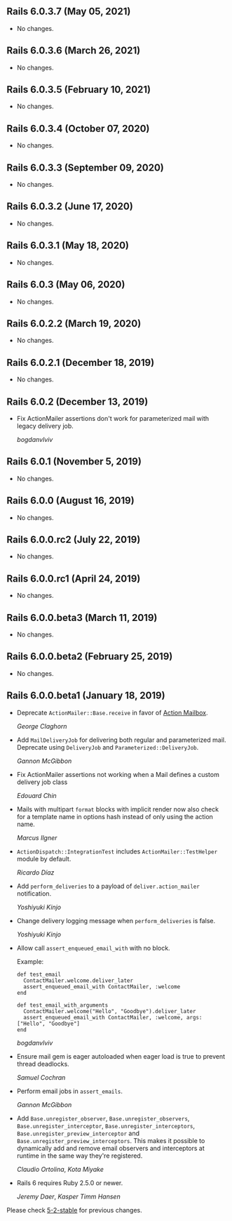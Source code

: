 ## Rails 6.0.3.7 (May 05, 2021) ##

*   No changes.


## Rails 6.0.3.6 (March 26, 2021) ##

*   No changes.


## Rails 6.0.3.5 (February 10, 2021) ##

*   No changes.


## Rails 6.0.3.4 (October 07, 2020) ##

*   No changes.


## Rails 6.0.3.3 (September 09, 2020) ##

*   No changes.


## Rails 6.0.3.2 (June 17, 2020) ##

*   No changes.


## Rails 6.0.3.1 (May 18, 2020) ##

*   No changes.


## Rails 6.0.3 (May 06, 2020) ##

*   No changes.


## Rails 6.0.2.2 (March 19, 2020) ##

*   No changes.


## Rails 6.0.2.1 (December 18, 2019) ##

*   No changes.


## Rails 6.0.2 (December 13, 2019) ##

*   Fix ActionMailer assertions don't work for parameterized mail with legacy delivery job.

    *bogdanvlviv*


## Rails 6.0.1 (November 5, 2019) ##

*   No changes.


## Rails 6.0.0 (August 16, 2019) ##

*   No changes.


## Rails 6.0.0.rc2 (July 22, 2019) ##

*   No changes.


## Rails 6.0.0.rc1 (April 24, 2019) ##

*   No changes.


## Rails 6.0.0.beta3 (March 11, 2019) ##

*   No changes.


## Rails 6.0.0.beta2 (February 25, 2019) ##

*   No changes.


## Rails 6.0.0.beta1 (January 18, 2019) ##

*   Deprecate `ActionMailer::Base.receive` in favor of [Action Mailbox](https://github.com/rails/rails/tree/master/actionmailbox).

    *George Claghorn*

*   Add `MailDeliveryJob` for delivering both regular and parameterized mail. Deprecate using `DeliveryJob` and `Parameterized::DeliveryJob`.

    *Gannon McGibbon*

*   Fix ActionMailer assertions not working when a Mail defines
    a custom delivery job class

    *Edouard Chin*

*   Mails with multipart `format` blocks with implicit render now also check for
    a template name in options hash instead of only using the action name.

    *Marcus Ilgner*

*   `ActionDispatch::IntegrationTest` includes `ActionMailer::TestHelper` module by default.

    *Ricardo Díaz*

*   Add `perform_deliveries` to a payload of `deliver.action_mailer` notification.

    *Yoshiyuki Kinjo*

*   Change delivery logging message when `perform_deliveries` is false.

    *Yoshiyuki Kinjo*

*   Allow call `assert_enqueued_email_with` with no block.

    Example:
    ```
    def test_email
      ContactMailer.welcome.deliver_later
      assert_enqueued_email_with ContactMailer, :welcome
    end

    def test_email_with_arguments
      ContactMailer.welcome("Hello", "Goodbye").deliver_later
      assert_enqueued_email_with ContactMailer, :welcome, args: ["Hello", "Goodbye"]
    end
    ```

    *bogdanvlviv*

*   Ensure mail gem is eager autoloaded when eager load is true to prevent thread deadlocks.

    *Samuel Cochran*

*   Perform email jobs in `assert_emails`.

    *Gannon McGibbon*

*   Add `Base.unregister_observer`, `Base.unregister_observers`,
    `Base.unregister_interceptor`, `Base.unregister_interceptors`,
    `Base.unregister_preview_interceptor` and `Base.unregister_preview_interceptors`.
    This makes it possible to dynamically add and remove email observers and
    interceptors at runtime in the same way they're registered.

    *Claudio Ortolina*, *Kota Miyake*

*   Rails 6 requires Ruby 2.5.0 or newer.

    *Jeremy Daer*, *Kasper Timm Hansen*


Please check [5-2-stable](https://github.com/rails/rails/blob/5-2-stable/actionmailer/CHANGELOG.md) for previous changes.
